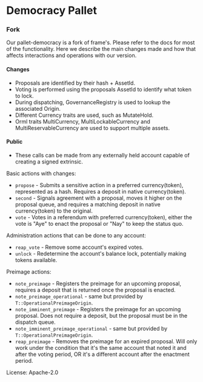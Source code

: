 # Democracy Pallet

### Fork
Our pallet-democracy is a fork of frame's. Please refer to the docs for most of the functionality. Here we describe the main changes made and how that affects interactions and operations with our version.

#### Changes

- Proposals are identified by their hash + AssetId.
- Voting is performed using the proposals AssetId to identify what token to lock.
- During dispatching, GovernanceRegistry is used to lookup the associated Origin.
- Different Currency traits are used, such as MutateHold.
- Orml traits MultiCurrency, MultiLockableCurrency and MultiReservableCurrency are used to support multiple assets.

#### Public

- These calls can be made from any externally held account capable of creating
a signed extrinsic.

Basic actions with changes:

- `propose` - Submits a sensitive action in a preferred currency(token), represented as a hash. Requires a deposit in native currency(token).
- `second` - Signals agreement with a proposal, moves it higher on the proposal queue, and requires a matching deposit in native currency(token) to the original.
- `vote` - Votes in a referendum with preferred currency(token), either the vote is "Aye" to enact the proposal or "Nay" to keep the status quo.

Administration actions that can be done to any account:
- `reap_vote` - Remove some account's expired votes.
- `unlock` - Redetermine the account's balance lock, potentially making tokens available.

Preimage actions:
- `note_preimage` - Registers the preimage for an upcoming proposal, requires
  a deposit that is returned once the proposal is enacted.
- `note_preimage_operational` - same but provided by `T::OperationalPreimageOrigin`.
- `note_imminent_preimage` - Registers the preimage for an upcoming proposal.
  Does not require a deposit, but the proposal must be in the dispatch queue.
- `note_imminent_preimage_operational` - same but provided by `T::OperationalPreimageOrigin`.
- `reap_preimage` - Removes the preimage for an expired proposal. Will only
  work under the condition that it's the same account that noted it and
  after the voting period, OR it's a different account after the enactment period.

License: Apache-2.0
